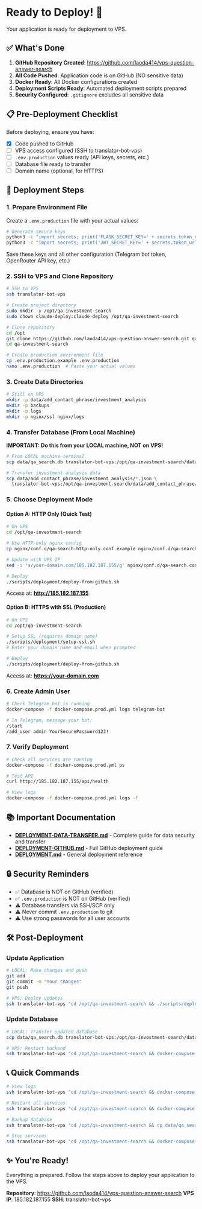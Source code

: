 # Ready to Deploy! 🚀

Your application is ready for deployment to VPS.

## ✅ What's Done

1. **GitHub Repository Created**: https://github.com/laoda414/vps-question-answer-search
2. **All Code Pushed**: Application code is on GitHub (NO sensitive data)
3. **Docker Ready**: All Docker configurations created
4. **Deployment Scripts Ready**: Automated deployment scripts prepared
5. **Security Configured**: `.gitignore` excludes all sensitive data

## 📋 Pre-Deployment Checklist

Before deploying, ensure you have:
- [x] Code pushed to GitHub
- [ ] VPS access configured (SSH to translator-bot-vps)
- [ ] `.env.production` values ready (API keys, secrets, etc.)
- [ ] Database file ready to transfer
- [ ] Domain name (optional, for HTTPS)

## 🚀 Deployment Steps

### 1. Prepare Environment File

Create a `.env.production` file with your actual values:

```bash
# Generate secure keys
python3 -c "import secrets; print('FLASK_SECRET_KEY=' + secrets.token_urlsafe(32))"
python3 -c "import secrets; print('JWT_SECRET_KEY=' + secrets.token_urlsafe(32))"
```

Save these keys and all other configuration (Telegram bot token, OpenRouter API key, etc.)

### 2. SSH to VPS and Clone Repository

```bash
# SSH to VPS
ssh translator-bot-vps

# Create project directory
sudo mkdir -p /opt/qa-investment-search
sudo chown claude-deploy:claude-deploy /opt/qa-investment-search

# Clone repository
cd /opt
git clone https://github.com/laoda414/vps-question-answer-search.git qa-investment-search
cd qa-investment-search

# Create production environment file
cp .env.production.example .env.production
nano .env.production  # Paste your actual values
```

### 3. Create Data Directories

```bash
# Still on VPS
mkdir -p data/add_contact_phrase/investment_analysis
mkdir -p backups
mkdir -p logs
mkdir -p nginx/ssl nginx/logs
```

### 4. Transfer Database (From Local Machine)

**IMPORTANT: Do this from your LOCAL machine, NOT on VPS!**

```bash
# From LOCAL machine terminal
scp data/qa_search.db translator-bot-vps:/opt/qa-investment-search/data/

# Transfer investment analysis data
scp data/add_contact_phrase/investment_analysis/*.json \
  translator-bot-vps:/opt/qa-investment-search/data/add_contact_phrase/investment_analysis/
```

### 5. Choose Deployment Mode

#### Option A: HTTP Only (Quick Test)

```bash
# On VPS
cd /opt/qa-investment-search

# Use HTTP-only nginx config
cp nginx/conf.d/qa-search-http-only.conf.example nginx/conf.d/qa-search.conf

# Update with VPS IP
sed -i 's/your-domain.com/185.182.187.155/g' nginx/conf.d/qa-search.conf

# Deploy
./scripts/deployment/deploy-from-github.sh
```

Access at: **http://185.182.187.155**

#### Option B: HTTPS with SSL (Production)

```bash
# On VPS
cd /opt/qa-investment-search

# Setup SSL (requires domain name)
./scripts/deployment/setup-ssl.sh
# Enter your domain name and email when prompted

# Deploy
./scripts/deployment/deploy-from-github.sh
```

Access at: **https://your-domain.com**

### 6. Create Admin User

```bash
# Check Telegram bot is running
docker-compose -f docker-compose.prod.yml logs telegram-bot

# In Telegram, message your bot:
/start
/add_user admin YourSecurePassword123!
```

### 7. Verify Deployment

```bash
# Check all services are running
docker-compose -f docker-compose.prod.yml ps

# Test API
curl http://185.182.187.155/api/health

# View logs
docker-compose -f docker-compose.prod.yml logs -f
```

## 📚 Important Documentation

- **[DEPLOYMENT-DATA-TRANSFER.md](DEPLOYMENT-DATA-TRANSFER.md)** - Complete guide for data security and transfer
- **[DEPLOYMENT-GITHUB.md](DEPLOYMENT-GITHUB.md)** - Full GitHub deployment guide
- **[DEPLOYMENT.md](DEPLOYMENT.md)** - General deployment reference

## 🔒 Security Reminders

- ✅ Database is NOT on GitHub (verified)
- ✅ `.env.production` is NOT on GitHub (verified)
- ⚠️  Database transfers via SSH/SCP only
- ⚠️  Never commit `.env.production` to git
- ⚠️  Use strong passwords for all user accounts

## 🛠️ Post-Deployment

### Update Application

```bash
# LOCAL: Make changes and push
git add .
git commit -m "Your changes"
git push

# VPS: Deploy updates
ssh translator-bot-vps "cd /opt/qa-investment-search && ./scripts/deployment/deploy-from-github.sh"
```

### Update Database

```bash
# LOCAL: Transfer updated database
scp data/qa_search.db translator-bot-vps:/opt/qa-investment-search/data/

# VPS: Restart backend
ssh translator-bot-vps "cd /opt/qa-investment-search && docker-compose -f docker-compose.prod.yml restart backend"
```

## 📞 Quick Commands

```bash
# View logs
ssh translator-bot-vps "cd /opt/qa-investment-search && docker-compose -f docker-compose.prod.yml logs -f"

# Restart all services
ssh translator-bot-vps "cd /opt/qa-investment-search && docker-compose -f docker-compose.prod.yml restart"

# Backup database
ssh translator-bot-vps "cd /opt/qa-investment-search && cp data/qa_search.db backups/backup_\$(date +%Y%m%d).db"

# Stop services
ssh translator-bot-vps "cd /opt/qa-investment-search && docker-compose -f docker-compose.prod.yml down"
```

## ✨ You're Ready!

Everything is prepared. Follow the steps above to deploy your application to the VPS.

**Repository**: https://github.com/laoda414/vps-question-answer-search
**VPS IP**: 185.182.187.155
**SSH**: translator-bot-vps
